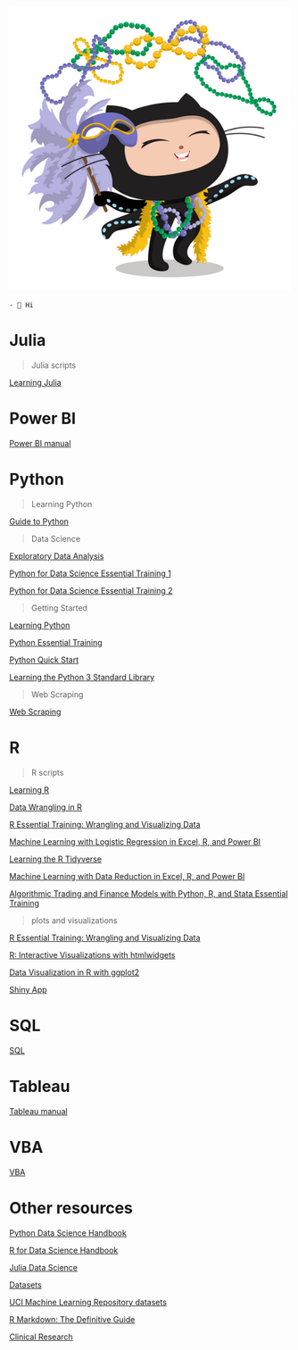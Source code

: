 
![image](https://raw.githubusercontent.com/icimaciej/scripts/main/image.png)

```
- 👋 Hi
```

# Julia

> Julia scripts

[Learning Julia]()

# Power BI

[Power BI manual](https://icimaciej.github.io/scripts/PowerBI.pdf)

# Python

> Learning Python

[Guide to Python](https://icimaciej.github.io/scripts/py%20w3schools.html)

> Data Science

[Exploratory Data Analysis](https://icimaciej.github.io/scripts/py%20ExploratoryDataAnalysis.html)

[Python for Data Science Essential Training 1](https://icimaciej.github.io/scripts/py%2021%20Python%20Essential%20Training%20Part%201.html)

[Python for Data Science Essential Training 2](https://icimaciej.github.io/scripts/py%2022%20Python%20Essential%20Training%20Part%202.html)

> Getting Started

[Learning Python](https://icimaciej.github.io/scripts/py%200001%20learning-python.html)

[Python Essential Training](https://icimaciej.github.io/scripts/py%200003%20Python%20Essential%20Training.html)

[Python Quick Start](https://icimaciej.github.io/scripts/py%200004%20Python%20Quick%20Start.html)

[Learning the Python 3 Standard Library](https://icimaciej.github.io/scripts/py%200006%20Learning%20the%20Python%203%20Standard%20Library.html)

> Web Scraping

[Web Scraping]()

# R

> R scripts

[Learning R](https://icimaciej.github.io/scripts/r%2001%20Learning%20R.html)

[Data Wrangling in R](https://icimaciej.github.io/scripts/r%2003%20Data%20Wrangling%20in%20R.html)

[R Essential Training: Wrangling and Visualizing Data](https://icimaciej.github.io/scripts/r%2004%20R%20Essential%20Training%20Wrangling%20and%20Visualizing%20Data.html)

[Machine Learning with Logistic Regression in Excel, R, and Power BI](https://icimaciej.github.io/scripts/r%2007%20Machine%20Learning%20with%20Logistic%20Regression%20in%20Excel%2C%20R%2C%20and%20Power%20BI.html)

[Learning the R Tidyverse](https://icimaciej.github.io/scripts/r%2009%20Learning%20the%20R%20Tidyverse.html)

[Machine Learning with Data Reduction in Excel, R, and Power BI](https://icimaciej.github.io/scripts/r%2010%20Machine%20Learning%20with%20Data%20Reduction%20in%20Excel%2C%20R%2C%20and%20Power%20BI.html)

[Algorithmic Trading and Finance Models with Python, R, and Stata Essential Training](https://icimaciej.github.io/scripts/r%2017%20Algorithmic%20Trading%20and%20Finance%20Models%20with%20Python%2C%20R%2C%20and%20Stata%20Essential%20Training.html)

> plots and visualizations

[R Essential Training: Wrangling and Visualizing Data](https://icimaciej.github.io/scripts/r%2004%20plots%20R%20Essential%20Training%20Wrangling%20and%20Visualizing%20Data.html)

[R: Interactive Visualizations with htmlwidgets](https://icimaciej.github.io/scripts/r%2012%20plots%20R%20Interactive%20Visualizations%20with%20htmlwidgets.html)

[Data Visualization in R with ggplot2](https://icimaciej.github.io/scripts/r%2013%20plots%20Data%20Visualization%20in%20R%20with%20ggplot2.html)

[Shiny App]()

# SQL

[SQL](https://icimaciej.github.io/scripts/SQL.pdf)

# Tableau

[Tableau manual](https://icimaciej.github.io/scripts/Tableau.pdf)

# VBA

[VBA]()

# Other resources

[Python Data Science Handbook](https://jakevdp.github.io/PythonDataScienceHandbook/)

[R for Data Science Handbook](https://r4ds.had.co.nz/index.html)

[Julia Data Science](https://juliadatascience.io/juliadatascience.pdf)

[Datasets](https://icimaciej.github.io/scripts/datasets.html)

[UCI Machine Learning Repository datasets](https://archive.ics.uci.edu/ml/datasets.php)

[R Markdown: The Definitive Guide](https://bookdown.org/yihui/rmarkdown/)


[Clinical Research](https://icimaciej.github.io/scripts/py%20Clinical%20Research.html)
